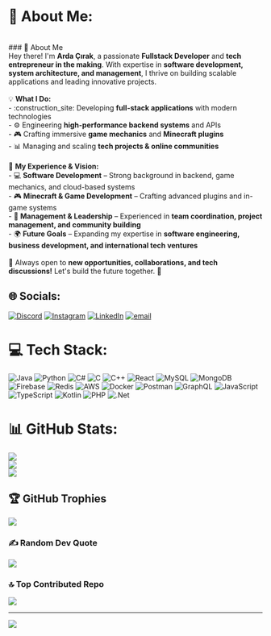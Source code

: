 # 💫 About Me:
<br>### :rocket: About Me  <br>Hey there! I'm **Arda Çırak**, a passionate **Fullstack Developer** and **tech entrepreneur in the making**. With expertise in **software development, system architecture, and management**, I thrive on building scalable applications and leading innovative projects.  <br><br>:bulb: **What I Do:**  <br>- :construction_site: Developing **full-stack applications** with modern technologies  <br>- :gear: Engineering **high-performance backend systems** and APIs  <br>- :video_game: Crafting immersive **game mechanics** and **Minecraft plugins**  <br>- :bar_chart: Managing and scaling **tech projects & online communities**  <br><br>:dart: **My Experience & Vision:**  <br>- :computer: **Software Development** – Strong background in backend, game mechanics, and cloud-based systems  <br>- :video_game: **Minecraft & Game Development** – Crafting advanced plugins and in-game systems  <br>- :office: **Management & Leadership** – Experienced in **team coordination, project management, and community building**  <br>- :earth_africa: **Future Goals** – Expanding my expertise in **software engineering, business development, and international tech ventures**  <br><br>:speech_balloon: Always open to **new opportunities, collaborations, and tech discussions!** Let's build the future together. :rocket:  <br>


## 🌐 Socials:
[![Discord](https://img.shields.io/badge/Discord-%237289DA.svg?logo=discord&logoColor=white)](https://discord.gg/kurtu) [![Instagram](https://img.shields.io/badge/Instagram-%23E4405F.svg?logo=Instagram&logoColor=white)](https://instagram.com/by.ardacirak) [![LinkedIn](https://img.shields.io/badge/LinkedIn-%230077B5.svg?logo=linkedin&logoColor=white)](https://linkedin.com/in/bykurtu) [![email](https://img.shields.io/badge/Email-D14836?logo=gmail&logoColor=white)](mailto:kurtu8298@gmail.com) 

# 💻 Tech Stack:
![Java](https://img.shields.io/badge/java-%23ED8B00.svg?style=for-the-badge&logo=openjdk&logoColor=white) ![Python](https://img.shields.io/badge/python-3670A0?style=for-the-badge&logo=python&logoColor=ffdd54) ![C#](https://img.shields.io/badge/c%23-%23239120.svg?style=for-the-badge&logo=csharp&logoColor=white) ![C](https://img.shields.io/badge/c-%2300599C.svg?style=for-the-badge&logo=c&logoColor=white) ![C++](https://img.shields.io/badge/c++-%2300599C.svg?style=for-the-badge&logo=c%2B%2B&logoColor=white) ![React](https://img.shields.io/badge/react-%2320232a.svg?style=for-the-badge&logo=react&logoColor=%2361DAFB) ![MySQL](https://img.shields.io/badge/mysql-4479A1.svg?style=for-the-badge&logo=mysql&logoColor=white) ![MongoDB](https://img.shields.io/badge/MongoDB-%234ea94b.svg?style=for-the-badge&logo=mongodb&logoColor=white) ![Firebase](https://img.shields.io/badge/firebase-%23039BE5.svg?style=for-the-badge&logo=firebase) ![Redis](https://img.shields.io/badge/redis-%23DD0031.svg?style=for-the-badge&logo=redis&logoColor=white) ![AWS](https://img.shields.io/badge/AWS-%23FF9900.svg?style=for-the-badge&logo=amazon-aws&logoColor=white) ![Docker](https://img.shields.io/badge/docker-%230db7ed.svg?style=for-the-badge&logo=docker&logoColor=white) ![Postman](https://img.shields.io/badge/Postman-FF6C37?style=for-the-badge&logo=postman&logoColor=white) ![GraphQL](https://img.shields.io/badge/-GraphQL-E10098?style=for-the-badge&logo=graphql&logoColor=white) ![JavaScript](https://img.shields.io/badge/javascript-%23323330.svg?style=for-the-badge&logo=javascript&logoColor=%23F7DF1E) ![TypeScript](https://img.shields.io/badge/typescript-%23007ACC.svg?style=for-the-badge&logo=typescript&logoColor=white) ![Kotlin](https://img.shields.io/badge/kotlin-%237F52FF.svg?style=for-the-badge&logo=kotlin&logoColor=white) ![PHP](https://img.shields.io/badge/php-%23777BB4.svg?style=for-the-badge&logo=php&logoColor=white) ![.Net](https://img.shields.io/badge/.NET-5C2D91?style=for-the-badge&logo=.net&logoColor=white)
# 📊 GitHub Stats:
![](https://github-readme-stats.vercel.app/api?username=byKurtu&theme=shadow_green&hide_border=false&include_all_commits=true&count_private=true)<br/>
![](https://github-readme-streak-stats.herokuapp.com/?user=byKurtu&theme=shadow_green&hide_border=false)<br/>
![](https://github-readme-stats.vercel.app/api/top-langs/?username=byKurtu&theme=shadow_green&hide_border=false&include_all_commits=true&count_private=true&layout=compact)

## 🏆 GitHub Trophies
![](https://github-profile-trophy.vercel.app/?username=byKurtu&theme=radical&no-frame=false&no-bg=false&margin-w=4)

### ✍️ Random Dev Quote
![](https://quotes-github-readme.vercel.app/api?type=horizontal&theme=tokyonight)

### 🔝 Top Contributed Repo
![](https://github-contributor-stats.vercel.app/api?username=byKurtu&limit=5&theme=shadow_green&combine_all_yearly_contributions=true)

---
[![](https://visitcount.itsvg.in/api?id=byKurtu&icon=10&color=3)](https://visitcount.itsvg.in)

<!-- Proudly created with GPRM ( https://gprm.itsvg.in ) -->

